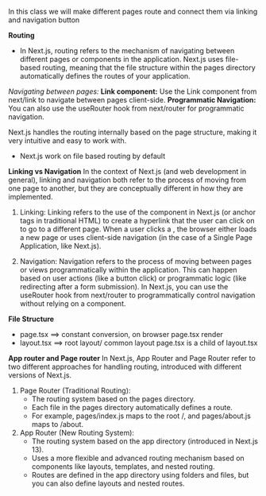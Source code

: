 In this class we will make different pages route and connect them via linking and navigation button

**Routing**
- In Next.js, routing refers to the mechanism of navigating between different pages or components in the application. Next.js uses file-based routing, meaning that the file structure within the pages directory automatically defines the routes of your application.

*Navigating between pages:*
**Link component:** Use the Link component from next/link to navigate between pages client-side.
**Programmatic Navigation:** You can also use the useRouter hook from next/router for programmatic navigation.

Next.js handles the routing internally based on the page structure, making it very intuitive and easy to work with.

- Next.js work on file based routing by default

**Linking vs Navigation**
In the context of Next.js (and web development in general), linking and navigation both refer to the process of moving from one page to another, but they are conceptually different in how they are implemented.

1) Linking:
    Linking refers to the use of the <Link> component in Next.js (or anchor tags <a> in traditional HTML) to create a hyperlink that the user can click on to go to a different page.
    When a user clicks a <Link>, the browser either loads a new page or uses client-side navigation (in the case of a Single Page Application, like Next.js).

2) Navigation:
    Navigation refers to the process of moving between pages or views programmatically within the application. This can happen based on user actions (like a button click) or programmatic logic (like redirecting after a form submission).
    In Next.js, you can use the useRouter hook from next/router to programmatically control navigation without relying on a <Link> component.

**File Structure**
- page.tsx ==> constant conversion, on browser page.tsx render
- layout.tsx ==> root layout/ common layout
    page.tsx is a child of layout.tsx

**App router and Page router**
In Next.js, App Router and Page Router refer to two different approaches for handling routing, introduced with different versions of Next.js.

1. Page Router (Traditional Routing):
    - The routing system based on the pages directory.
    - Each file in the pages directory automatically defines a route.
    - For example, pages/index.js maps to the root /, and pages/about.js maps to /about.
2. App Router (New Routing System):
    - The routing system based on the app directory (introduced in Next.js 13).
    - Uses a more flexible and advanced routing mechanism based on components like layouts, templates, and nested routing.
    - Routes are defined in the app directory using folders and files, but you can also define layouts and nested routes.

